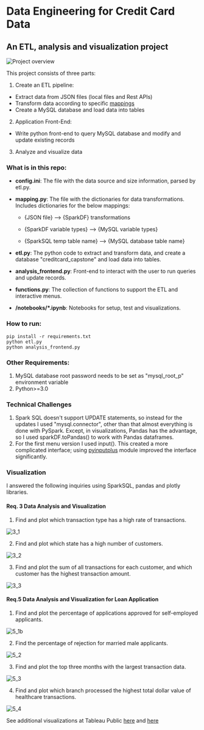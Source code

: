 # Data Engineering for Credit Card Data

## An ETL, analysis and visualization project
![Project overview](./images/project_overview.jpeg)

This project consists of three parts:

1. Create an ETL pipeline:
- Extract data from JSON files (local files and Rest APIs)
- Transform data according to specific [mappings](https://docs.google.com/spreadsheets/d/1t8UxBrUV6dxx0pM1VIIGZpSf4IKbzjdJ/edit#gid=1823293337)
- Create a MySQL database and load data into tables

2. Application Front-End:
- Write python front-end to query MySQL database and modify and update existing records

3. Analyze and visualize data 

### What is in this repo:
- **config.ini**: The file with the data source and size information, parsed by etl.py.

- **mapping.py**: The file with the dictionaries for data transformations. Includes dictionaries for the below mappings:
    -   {JSON file} --> {SparkDF} transformations 

    -   {SparkDF variable types} --> {MySQL variable types}

    -   {SparkSQL temp table name} --> {MySQL database table name}

- **etl.py**: The python code to extract and transform data, and create a database "creditcard_capstone" and load data into tables.

- **analysis_frontend.py**: Front-end to interact with the user to run queries and update records.

- **functions.py**: The collection of functions to support the ETL and interactive menus.

- **/notebooks/*.ipynb**: Notebooks for setup, test and visualizations.

### How to run:
```
pip install -r requirements.txt
python etl.py
python analysis_frontend.py
```
### Other Requirements:
1. MySQL database root password needs to be set as "mysql_root_p" environment variable 
2. Python>=3.0

### Technical Challenges
1. Spark SQL doesn't support UPDATE statements, so instead for the updates I used "mysql.connector", other than that almost everything is done with PySpark. Except, in visualizations, Pandas has the advantage, so I used sparkDF.toPandas() to work with Pandas dataframes.
2. For the first menu version I used input(). This created a more complicated interface; using [pyinputplus](https://pyinputplus.readthedocs.io/en/latest/) module improved the interface significantly.

### Visualization 
I answered the following inquiries using SparkSQL, pandas and plotly libraries.

#### Req. 3 Data Analysis and Visualization
1. Find and plot which transaction type has a high rate of transactions.

![3_1](./images/3.1.png)

2. Find and plot which state has a high number of customers.

![3_2](./images/3.2.png)

3. Find and plot the sum of all transactions for each customer, and which customer has the highest transaction amount.

![3_3](./images/3.3.png)

#### Req.5 Data Analysis and Visualization for Loan Application

1.   Find and plot the percentage of applications approved for self-employed applicants.

![5_1b](./images/5.1.b.png)

2.    Find the percentage of rejection for married male applicants.

![5_2](./images/5.2.png)

3.   Find and plot the top three months with the largest transaction data.

![5_3](./images/5.3.png)

4.    Find and plot which branch processed the highest total dollar value of healthcare transactions.

![5_4](./images/5.4.png)

See additional visualizations at Tableau Public [here](https://public.tableau.com/app/profile/sue4897/viz/test1_loan/Dashboard1) and [here](https://public.tableau.com/app/profile/sue4897/viz/test2_credit/dashboard_Req3)